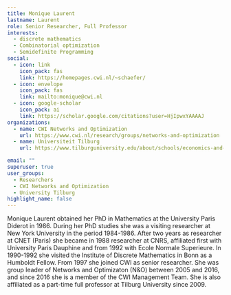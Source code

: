 ```yaml
---
title: Monique Laurent
lastname: Laurent
role: Senior Researcher, Full Professor
interests:
  - discrete mathematics
  - Combinatorial optimization
  - Semidefinite Programming
social:
  - icon: link
    icon_pack: fas
    link: https://homepages.cwi.nl/~schaefer/
  - icon: envelope
    icon_pack: fas
    link: mailto:monique@cwi.nl
  - icon: google-scholar
    icon_pack: ai
    link: https://scholar.google.com/citations?user=HjIpwxYAAAAJ
organizations:
  - name: CWI Networks and Optimization
    url: https://www.cwi.nl/research/groups/networks-and-optimization
  - name: Universiteit Tilburg
    url: https://www.tilburguniversity.edu/about/schools/economics-and-management/organization/departments/eor

email: ""
superuser: true
user_groups:
  - Researchers
  - CWI Networks and Optimization
  - University Tilburg
highlight_name: false
---
```


Monique Laurent obtained her PhD in Mathematics at the University Paris Diderot in 1986. During her PhD studies she was a visiting researcher at New York University in the period 1984-1986. After two years as researcher at CNET (Paris) she became in 1988 researcher at CNRS, affiliated first with University Paris Dauphine and from 1992 with Ecole Normale Superieure. In 1990-1992 she visited the Institute of Discrete Mathematics in Bonn as a Humboldt Fellow. From 1997 she joined CWI as senior researcher. She was group leader of Networks and Optimizaton (N&O) between 2005 and 2016, and since 2016 she is a member of the CWI Management Team. She is also affiliated as a part-time full professor at Tilburg University since 2009.
